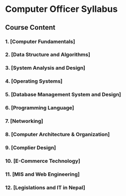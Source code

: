 # Computer Officer Syllabus

## Course Content

### 1. [Computer Fundamentals]</br>
### 2. [Data Structure and Algorithms]</br>
### 3. [System Analysis and Design]</br>
### 4. [Operating Systems]</br>
### 5. [Database Management System and Design]</br>
### 6. [Programming Language]</br>
### 7. [Networking]</br>
### 8. [Computer Architecture & Organization]</br>
### 9. [Complier Design]</br>
### 10. [E-Commerce Technology]</br>
### 11. [MIS and Web Engineering]</br>
### 12. [Legislations and IT in Nepal]</br>
